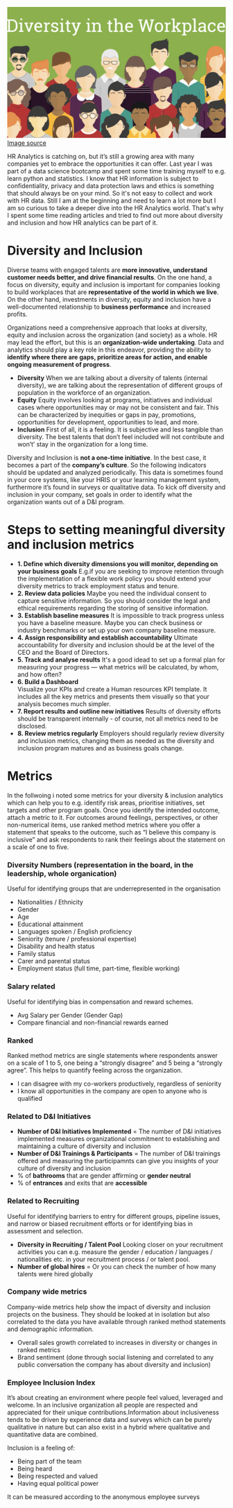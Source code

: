 ![](https://github.com/Ela-Bo/HR-Diversity/blob/main/Diversity.png) [Image source](https://recruitingtimes.org/recruitment-and-hr-learning-and-development-l-and-d/26109/reasons-for-having-diversity-in-the-workplace/)

HR Analytics is catching on, but it’s still a growing area with many companies yet to embrace the opportunities it can offer. Last year I was part of a data science bootcamp and spent some time training myself to e.g. learn python and statistics. I know that HR information is subject to confidentiality, privacy and data protection laws and ethics is something that should always be on your mind. So it's not easy to collect and work with HR data. Still I am at the beginning and need to learn a lot more but I am so curious to take a deeper dive into the HR Analytics world. That's why I spent some time reading articles and tried to find out more about diversity and inclusion and how HR analytics can be part of it. 

# Diversity and Inclusion

Diverse teams with engaged talents are **more innovative, understand customer needs better, and drive financial results**. On the one hand, a focus on diversity, equity and inclusion is important for companies looking to build workplaces that are **representative of the world in which we live**. On the other hand, investments in diversity, equity and inclusion have a well-documented relationship to **business performance** and increased profits. 

Organizations need a comprehensive approach that looks at diversity, equity and inclusion across the organization (and society) as a whole. HR may lead the effort, but this is an **organization-wide undertaking**. Data and analytics should play a key role in this endeavor, providing the ability to **identify where there are gaps, prioritize areas for action, and enable ongoing measurement of progress**.  

- **Diversity**  When we are talking about a diversity of talents (internal diversity), we are talking about the representation of different groups of population in the workforce of an organization.
- **Equity** Equity involves looking at programs, initiatives and individual cases where opportunities may or may not be consistent and fair. This can be characterized by inequities or gaps in pay, promotions, opportunities for development, opportunities to lead, and more. 
- **Inclusion** First of all, it is a feeling. It is subjective and less tangible than diversity. The best talents that don’t feel included will not contribute and won’t’ stay in the organization for a long time.

Diversity and Inclusion is **not a one-time initiative**. In the best case, it becomes a part of the **company’s culture**. So the following indicators should be updated and analyzed periodically. This data is sometimes found in your core systems, like your HRIS or your learning management system, furthermore it’s found in surveys or qualitative data. To kick off diversity and inclusion in your company, set goals in order to identify what the organization wants out of a D&I program.


# Steps to setting meaningful diversity and inclusion metrics

- **1. Define which diversity dimensions you will monitor, depending on your business goals**
E.g.if you are seeking to improve retention through the implementation of a flexible work policy you should extend your diversity metrics to track employment status and tenure. 
- **2. Review data policies**
Maybe you need the individual consent to capture sensitive information. So you should consider the legal and ethical requirements regarding the storing of sensitive information. 
- **3. Establish baseline measures**
It is impossible to track progress unless you have a baseline measure. Maybe you can check business or industry benchmarks or set up your own company baseline measure. 
- **4. Assign responsibility and establish accountability**
Ultimate accountability for diversity and inclusion should be at the level of the CEO and the Board of Directors.
- **5. Track and analyse results** 
It's a good idead to set up a formal plan for measuring your progress — what metrics will be calculated, by whom, and how often? 
- **6. Build a Dashboard**  
Visualize your KPIs and create a Human resources KPI template. It includes all the key metrics and presents them visually so that your analysis becomes much simpler.
- **7. Report results and outline new initiatives**
Results of diversity efforts should be transparent internally - of course, not all metrics need to be disclosed.
- **8. Review metrics regularly**
Employers should regularly review diversity and inclusion metrics, changing them as needed as the diversity and inclusion program matures and as business goals change.

# Metrics 

In the follwoing i noted some metrics for your diversity & inclusion analytics which can help you to e.g. identify risk areas, prioritise initiatives, set targets and other program goals. Once you identify the intended outcome, attach a metric to it. For outcomes around feelings, perspectives, or other non-numerical items, use ranked method metrics where you offer a statement that speaks to the outcome, such as “I believe this company is inclusive” and ask respondents to rank their feelings about the statement on a scale of one to five.

### Diversity Numbers (representation in the board, in the leadership, whole organication) 
Useful for identifying groups that are underrepresented in the organisation
- Nationalities / Ethnicity 
- Gender 
- Age
- Educational attainment
- Languages spoken / English proficiency
- Seniority (tenure / professional expertise)
- Disability and health status
- Family status
- Carer and parental status
- Employment status (full time, part-time, flexible working)

### Salary related
Useful for identifying bias in compensation and reward schemes.
- Avg Salary per Gender (Gender Gap)
- Compare financial and non-financial rewards earned 

### Ranked 
Ranked method metrics are single statements where respondents answer on a scale of 1 to 5, one being a “strongly disagree” and 5 being a “strongly agree”. This helps to quantify feeling across the organization.
- I can disagree with my co-workers productively, regardless of seniority
- I know all opportunities in the company are open to anyone who is qualified

### Related to D&I Initiatives
- **Number of D&I Initiatives Implemented** = The number of D&I initiatives implemented measures organizational commitment to establishing and maintaining a culture of diversity and inclusion
- **Number of D&I Trainings & Participants** = The number of D&I trainings offered and measuring the participamnts can give you insights of your culture of diversity and inclusion
- % of **bathrooms** that are gender affirming or **gender neutral**
- % of **entrances** and exits that are **accessible** 

### Related to Recruiting 
Useful for identifying barriers to entry for different groups, pipeline issues, and narrow or biased recruitment efforts or for identifying bias in assessment and selection.
- **Diversity in Recruiting / Talent Pool**
Looking closer on your recruitment activities you can e.g. measure the gender / education / languages / nationalities etc. in your recruitment process / or talent pool. 
- **Number of global hires** = Or you can check the number of how many talents were hired globally 

### Company wide metrics 
Company-wide metrics help show the impact of diversity and inclusion projects on the business. They should be looked at in isolation but also correlated to the data you have available through ranked method statements and demographic information. 
- Overall sales growth correlated to increases in diversity or changes in ranked metrics
- Brand sentiment (done through social listening and correlated to any public conversation the company has about diversity and inclusion)


###  Employee Inclusion Index
It’s about creating an environment where people feel valued, leveraged and welcome. In an inclusive organization all people are respected and appreciated for their unique contributions.Information about inclusiveness tends to be driven by experience data and surveys which can be purely qualitative in nature but can also exist in a hybrid where qualitative and quantitative data are combined. 

Inclusion is a feeling of:
- Being part of the team
- Being heard
- Being respected and valued
- Having equal political power

It can be measured according to the anonymous employee surveys



